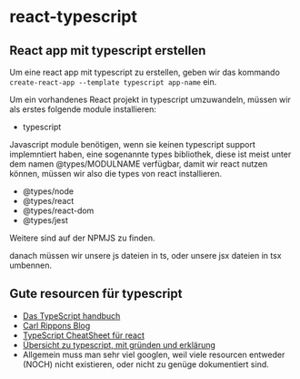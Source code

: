 # react-typescript

## React app mit typescript erstellen

Um eine react app mit typescript zu erstellen, geben wir das kommando `create-react-app --template typescript app-name` ein.

Um ein vorhandenes React projekt in typescript umzuwandeln, müssen wir als erstes folgende module installieren:

- typescript

Javascript module benötigen, wenn sie keinen typescript support implemntiert haben, eine sogenannte types bibliothek, diese ist meist unter dem namen @types/MODULNAME verfügbar, damit wir react nutzen können, müssen wir also die types von react installieren.

- @types/node
- @types/react
- @types/react-dom
- @types/jest

Weitere sind auf der NPMJS zu finden.

danach müssen wir unsere js dateien in ts, oder unsere jsx dateien in tsx umbennen.


## Gute resourcen für typescript

- [Das TypeScript handbuch](https://www.typescriptlang.org/docs/handbook/intro.html)
- [Carl Rippons Blog](https://www.carlrippon.com)
- [TypeScript CheatSheet für react](https://github.com/typescript-cheatsheets/react)
- [Übersicht zu typescript, mit gründen und erklärung](https://www.tutorialspoint.com/typescript/typescript_overview.htm)
- Allgemein muss man sehr viel googlen, weil viele resourcen entweder (NOCH) nicht existieren, oder nicht zu genüge dokumentiert sind.